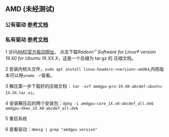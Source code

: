 ## AMD (未经测试)

### 公有驱动 [参考文档](https://wiki.debian.org/AtiHowTo)

### 私有驱动 [参考文档](https://wiki.debian.org/AMDGPUDriverOnStretchAndBuster2)

1 访问[AMD官方驱动网址](https://www.amd.com/en/support/kb/release-notes/rn-amdgpu-unified-linux)，
  点击下载*Radeon™ Software for Linux® version 19.X0 for Ubuntu 1X.XX.X*，这是一个后缀为 tar.gz 的
  压缩文档。
  
2 安装内核头文件，`sudo apt install linux-headers-<version>-amd64`,内核版本可以用`uname -r`查看。

3 解压第一步下载好的压缩文档： `tar -xvf amdgpu-pro-19.X0-abcdef-ubuntu-1X.XX.tar.xz`。

4 安装解压后的两个安装包：`dpkg -i amdgpu-core_1X.x0-abcdef_all.deb amdgpu-dkms_1X.X0-abcdef_all.deb`

5 重启系统

6 查看驱动：`dmesg | grep "amdgpu version"`
